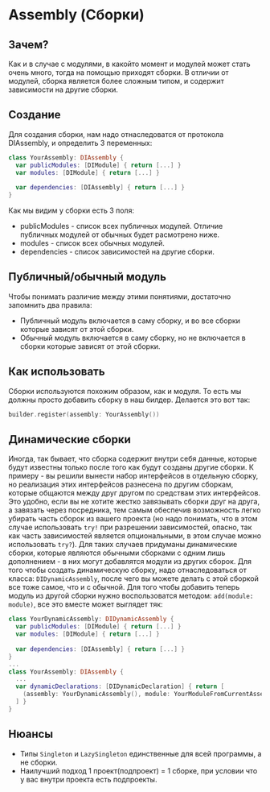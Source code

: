# Assembly (Сборки)
## Зачем?
Как и в случае с модулями, в какойто момент и модулей может стать очень много, тогда на помощью приходят сборки. В отличии от модулей, сборка является более сложным типом, и содержит зависимости на другие сборки.

## Создание
Для создания сборки, нам надо отнаследоватся от протокола DIAssembly, и определить 3 переменных:
```Swift
class YourAssembly: DIAssembly {
  var publicModules: [DIModule] { return [...] }
  var modules: [DIModule] { return [...] }
  
  var dependencies: [DIAssembly] { return [...] }
}
```

Как мы видим у сборки есть 3 поля:
* publicModules - список всех публичных модулей. Отличие публичных модулей от обычных будет расмотрено ниже.
* modules - список всех обычных модулей.
* dependencies - список зависимостей на другие сборки.

## Публичный/обычный модуль

Чтобы понимать различие между этими понятиями, достаточно запомнить два правила:
* Публичный модуль включается в саму сборку, и во все сборки которые зависят от этой сборки.
* Обычный модуль включается в саму сборку, но не включается в сборки которые зависят от этой сборки.

## Как использовать
Сборки используются похожим образом, как и модуля. То есть мы должны просто добавить сборку в наш билдер. Делается это вот так:
```Swift
builder.register(assembly: YourAssembly())
```
## Динамические сборки
Иногда, так бывает, что сборка содержит внутри себя данные, которые будут известны только после того как будут созданы другие сборки. К примеру - вы решили вынести набор интерфейсов в отдельную сборку, но реализация этих интерфейсов разнесена по другим сборкам, которые общаются между друг другом по средствам этих интерфейсов. Это удобно, если вы не хотите жестко завязывать сборки друг на друга, а завязать через посредника, тем самым обеспечив возможность легко убирать часть сборок из вашего проекта (но надо понимать, что в этом случае использовать `try!` при разрешении зависимостей, опасно, так как часть зависимостей является опциональными, в этом случае можно использовать `try?`). Для таких случаев придуманы динамические сборки, которые являются обычными сборками с одним лишь дополнением - в них могут добавлятся модули из других сборок. 
Для того чтобы создать динамическую сборку, надо отнаследоваться от класса: `DIDynamicAssembly`, после чего вы можете делать с этой сборкой все тоже самое, что и с обычной. Для того чтобы добавить теперь модуль из другой сборки нужно воспользоватся методом: `add(module: module)`, все это вместе может выглядет тяк:
```Swift
class YourDynamicAssembly: DIDynamicAssembly {
  var publicModules: [DIModule] { return [...] }
  var modules: [DIModule] { return [...] }
  
  var dependencies: [DIAssembly] { return [...] }
}
...
class YourAssembly: DIAssembly {
  ...
  var dynamicDeclarations: [DIDynamicDeclaration] { return [
    (assembly: YourDynamicAssembly(), module: YourModuleFromCurrentAssembly())
  ] }
}
```

## Нюансы
* Типы `Singleton` и `LazySingleton` единственные для всей программы, а не сборки.
* Наилучший подход 1 проект(подпроект) = 1 сборке, при условии что у вас внутри проекта есть подпроекты.
